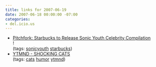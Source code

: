 ```yaml
---
title: links for 2007-06-19
date: 2007-06-18 00:00:00 -07:00
categories:
- del.icio.us
---
```


<ul class="delicious">
    <li>
        <div class="delicious-link"><a href="http://pitchforkmedia.com/article/news/43669-starbucks-to-release-sonic-youth-celebrity-compilation">Pitchfork: Starbucks to Release Sonic Youth Celebrity Compilation</a></div>
        <div class="delicious-extended">!</div>
        <div class="delicious-tags">(tags: <a href="http://del.icio.us/torrez/sonicyouth">sonicyouth</a> <a href="http://del.icio.us/torrez/starbucks">starbucks</a>)</div>
    </li>
    <li>
        <div class="delicious-link"><a href="http://shockingcats.ytmnd.com/">YTMND - SHOCKING CATS</a></div>
        <div class="delicious-tags">(tags: <a href="http://del.icio.us/torrez/cats">cats</a> <a href="http://del.icio.us/torrez/humor">humor</a> <a href="http://del.icio.us/torrez/ytmnd">ytmnd</a>)</div>
    </li>
</ul>
